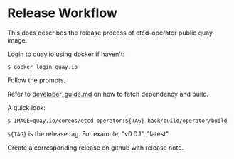 # Release Workflow

This docs describes the release process of etcd-operator public quay image.

Login to quay.io using docker if haven't:

```
$ docker login quay.io
```
Follow the prompts.

Refer to [developer_guide.md](./developer_guide.md) on how to fetch dependency and build.

A quick look:
```
$ IMAGE=quay.io/coreos/etcd-operator:${TAG} hack/build/operator/build
```
`${TAG}` is the release tag. For example, "v0.0.1", "latest".

Create a corresponding release on github with release note.
